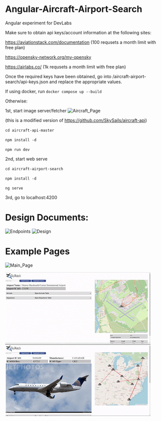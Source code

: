# Angular-Aircraft-Airport-Search
Angular experiment for DevLabs

Make sure to obtain api keys/account information at the following sites:

https://aviationstack.com/documentation (100 requsets a month limit with free plan)

https://opensky-network.org/my-opensky

https://airlabs.co/ (1k requsets a month limit with free plan)


Once the required keys have been obtained, go into /aircraft-airport-search/api-keys.json and replace the appropriate values.

If using docker, run `docker compose up --build`

Otherwise:

1st, start image server/fetcher
![Aircraft_Page](https://github.com/user-attachments/assets/6d29f7d5-9731-434e-b29b-c4b4a9f2c617)

(this is a modified version of https://github.com/SkySails/aircraft-api)

`cd aircraft-api-master`

`npm install -d`

`npm run dev`

2nd, start web serve

`cd aircraft-airport-search`

`npm install -d`

`ng serve`

3rd, go to localhost:4200

# Design Documents:
<img width="356" height="287" alt="Endpoints" src="https://github.com/user-attachments/assets/97b7aa7f-604d-438d-af87-745e147025a4" />
<img width="468" height="307" alt="Design" src="https://github.com/user-attachments/assets/bad192d0-551d-4e46-892b-7367ab98010c" />

# Example Pages
<img width="468" height="224" alt="Main_Page" src="https://github.com/user-attachments/assets/3b1cfc83-ee18-4a32-b4f5-6ac143e0c5a0" />

![](https://github.com/C-C-Shen/SkyWatch/blob/main/Airport_Page.gif)
![](https://github.com/C-C-Shen/SkyWatch/blob/main/Aircraft_Page.gif)
